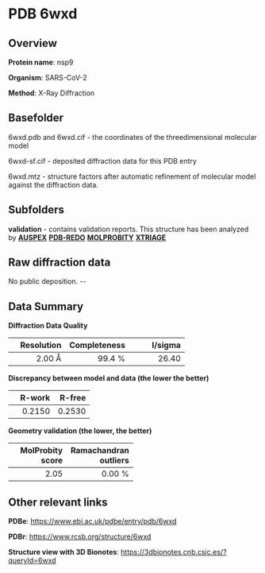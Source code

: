 # PDB 6wxd

## Overview

**Protein name**: nsp9

**Organism**: SARS-CoV-2

**Method**: X-Ray Diffraction

## Basefolder

6wxd.pdb and 6wxd.cif - the coordinates of the threedimensional molecular model

6wxd-sf.cif - deposited diffraction data for this PDB entry

6wxd.mtz - structure factors after automatic refinement of molecular model against the diffraction data.

## Subfolders





**validation** - contains validation reports. This structure has been analyzed by [**AUSPEX**](https://github.com/thorn-lab/coronavirus_structural_task_force/tree/master/pdb/nsp9/SARS-CoV-2/6wxd/validation/auspex) [**PDB-REDO**](https://github.com/thorn-lab/coronavirus_structural_task_force/tree/master/pdb/nsp9/SARS-CoV-2/6wxd/validation/pdb-redo) [**MOLPROBITY**](https://github.com/thorn-lab/coronavirus_structural_task_force/tree/master/pdb/nsp9/SARS-CoV-2/6wxd/validation/molprobity) [**XTRIAGE**](https://github.com/thorn-lab/coronavirus_structural_task_force/blob/master/pdb/nsp9/SARS-CoV-2/6wxd/validation/Xtriage_output.log) 

## Raw diffraction data

No public deposition. --<br> 

## Data Summary
**Diffraction Data Quality**

|   | Resolution | Completeness| I/sigma |
|---|-------------:|----------------:|--------------:|
|   |2.00 Å|99.4  %|<img width=50/>26.40|

**Discrepancy between model and data (the lower the better)**

|   | **R-work**| **R-free**   
|---|-------------:|----------------:|           
||  0.2150|  0.2530|

**Geometry validation (the lower, the better)**

|   |**MolProbity<br>score**| **Ramachandran<br>outliers** 
|---|-------------:|----------------:|
||  2.05|  0.00 %|

 

 



## Other relevant links 
**PDBe**:  https://www.ebi.ac.uk/pdbe/entry/pdb/6wxd
 
**PDBr**: https://www.rcsb.org/structure/6wxd 

**Structure view with 3D Bionotes**: https://3dbionotes.cnb.csic.es/?queryId=6wxd

